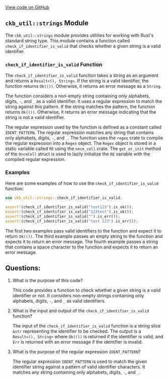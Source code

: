 [View code on GitHub](https://github.com/nervosnetwork/ckb/blob/develop/util/src/strings.rs)

## `ckb_util::strings` Module

The `ckb_util::strings` module provides utilities for working with Rust's standard string type. This module contains a function called `check_if_identifier_is_valid` that checks whether a given string is a valid identifier.

### `check_if_identifier_is_valid` Function

The `check_if_identifier_is_valid` function takes a string as an argument and returns a `Result<(), String>`. If the string is a valid identifier, the function returns `Ok(())`. Otherwise, it returns an error message as a `String`.

The function considers a non-empty string containing only alphabets, digits, `-`, and `_` as a valid identifier. It uses a regular expression to match the string against this pattern. If the string matches the pattern, the function returns `Ok(())`. Otherwise, it returns an error message indicating that the string is not a valid identifier.

The regular expression used by the function is defined as a constant called `IDENT_PATTERN`. The regular expression matches any string that contains only alphabets, digits, `-`, and `_`. The function uses the `regex` crate to compile the regular expression into a `Regex` object. The `Regex` object is stored in a static variable called `RE` using the `once_cell` crate. The `get_or_init` method of the `OnceCell` struct is used to lazily initialize the `RE` variable with the compiled regular expression.

### Examples

Here are some examples of how to use the `check_if_identifier_is_valid` function:

```rust
use ckb_util::strings::check_if_identifier_is_valid;

assert!(check_if_identifier_is_valid("test123").is_ok());
assert!(check_if_identifier_is_valid("123test").is_ok());
assert!(check_if_identifier_is_valid("").is_err());
assert!(check_if_identifier_is_valid("test 123").is_err());
```

The first two examples pass valid identifiers to the function and expect it to return `Ok(())`. The third example passes an empty string to the function and expects it to return an error message. The fourth example passes a string that contains a space character to the function and expects it to return an error message.
## Questions:
 1. What is the purpose of this code?

    This code provides a function to check whether a given string is a valid identifier or not. It considers non-empty strings containing only alphabets, digits, `-`, and `_` as valid identifiers.

2. What is the input and output of the `check_if_identifier_is_valid` function?

    The input of the `check_if_identifier_is_valid` function is a string slice `&str` representing the identifier to be checked. The output is a `Result<(), String>` where `Ok(())` is returned if the identifier is valid, and `Err` is returned with an error message if the identifier is invalid.

3. What is the purpose of the regular expression `IDENT_PATTERN`?

    The regular expression `IDENT_PATTERN` is used to match the given identifier string against a pattern of valid identifier characters. It matches any string containing only alphabets, digits, `-`, and `_`.
